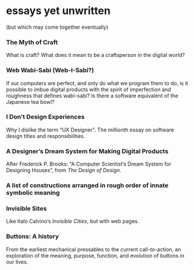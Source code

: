 # essays yet unwritten

(but which may come together eventually)

### The Myth of Craft
What is craft? What does it mean to be a craftsperson in the digital world? 

### Web Wabi-Sabi (Web-I-Sabi?)
If our computers are perfect, and only do what we program them to do, is it possible to imbue digital products with the spirit of imperfection and roughness that defines wabi-sabi? Is there a software equivalent of the Japanese tea bowl?

### I Don’t Design Experiences
Why I dislike the term “UX Designer”. The millionth essay on software design titles and responsibilities.

### A Designer’s Dream System for Making Digital Products
After Frederick P. Brooks: “A Computer Scientist’s Dream System for Designing Houses”, from *The Design of Design*.

### A list of constructions arranged in rough order of innate symbolic meaning

### Invisible Sites
Like Italo Calvino’s *Invisible Cities*, but with web pages.

### Buttons: A history
From the earliest mechanical pressables to the current call-to-action, an exploration of the meaning, purpose, function, and evolution of buttons in our lives.